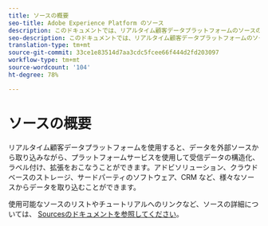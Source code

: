 ```yaml
---
title: ソースの概要
seo-title: Adobe Experience Platform のソース
description: このドキュメントでは、リアルタイム顧客データプラットフォームのソースの概要を説明します。
seo-description: このドキュメントでは、リアルタイム顧客データプラットフォームのソースの概要を説明します。
translation-type: tm+mt
source-git-commit: 33ce1e83514d7aa3cdc5fcee66f444d2fd203097
workflow-type: tm+mt
source-wordcount: '104'
ht-degree: 78%

---
```



# ソースの概要

リアルタイム顧客データプラットフォームを使用すると、データを外部ソースから取り込みながら、プラットフォームサービスを使用して受信データの構造化、ラベル付け、拡張をおこなうことができます。アドビソリューション、クラウドベースのストレージ、サードパーティのソフトウェア、CRM など、様々なソースからデータを取り込むことができます。

使用可能なソースのリストやチュートリアルへのリンクなど、ソースの詳細については、 [Sourcesのドキュメントを参照してください](../../sources/home.md)。